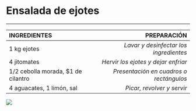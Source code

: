 # Ensalada de ejotes
----
|INGREDIENTES|PREPARACIÓN|
|:-----------|----------:|
|1 kg ejotes |*Lavar y desinfectar los ingredientes*|
|4 jitomates |*Hervir los ejotes y dejar enfriar*   |
|1/2 cebolla morada, $1 de cilantro|*Presentación en cuadros o rectángulos*|
|4 aguacates, 1 limón, sal| *Picar, revolver y servir*| 
![](http://cdn3.cocinaycomparte.com/public/files/production/recipes/images/1375/fancy/r_1375_1475613217.jpg)
